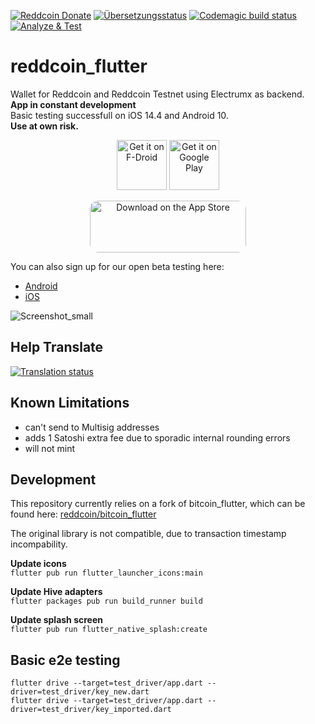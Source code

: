[![Reddcoin Donate](https://badgen.net/badge/reddcoin/Donate/green?icon=https://raw.githubusercontent.com/reddcoin/media/84710cca6c3c8d2d79676e5260cc8d1cd729a427/Reddcoin%202020%20Logo%20Files/01.%20Icon%20Only/Inside%20Circle/Transparent/Green%20Icon/reddcoin-icon-green-transparent.svg)](https://chainz.cryptoid.info/ppc/address.dws?p92W3t7YkKfQEPDb7cG9jQ6iMh7cpKLvwK)
<a href="https://weblate.ppc.lol/engage/reddcoin-flutter/">
<img src="https://weblate.ppc.lol/widgets/reddcoin-flutter/-/translations/svg-badge.svg" alt="Übersetzungsstatus" /></a>
[![Codemagic build status](https://api.codemagic.io/apps/61012a37d885ed7a8c3e8b25/61012a37d885ed7a8c3e8b24/status_badge.svg)](https://codemagic.io/apps/61012a37d885ed7a8c3e8b25/61012a37d885ed7a8c3e8b24/latest_build)
[![Analyze & Test](https://github.com/reddcoin/reddcoin_flutter/actions/workflows/analyze-test.yml/badge.svg)](https://github.com/reddcoin/reddcoin_flutter/actions/workflows/analyze-test.yml)
# reddcoin_flutter
Wallet for Reddcoin and Reddcoin Testnet using Electrumx as backend.  
**App in constant development**  
Basic testing successfull on iOS 14.4 and Android 10.  
**Use at own risk.**  


<p align="center">
     <a href="https://f-droid.org/packages/com.coinerella.reddcoin/">
<img src="https://fdroid.gitlab.io/artwork/badge/get-it-on.png"
     alt="Get it on F-Droid"
     height="80"></a>
<a href="https://play.google.com/store/apps/details?id=com.coinerella.reddcoin"><img src="https://play.google.com/intl/en_us/badges/images/generic/en-play-badge.png"
     alt="Get it on Google Play" height="80"></a>
</p>
<p align="center">
     <a href="https://apps.apple.com/us/app/reddcoin-wallet/id1571755170?itsct=apps_box_badge&amp;itscg=30200" style="display: inline-block; overflow: hidden; border-radius: 13px; width: 250px; height: 83px;"><img src="https://tools.applemediaservices.com/api/badges/download-on-the-app-store/black/en-us?size=250x83&amp;releaseDate=1626912000&h=8e86ea0b88a4e8559b76592c43b3fe60" alt="Download on the App Store" style="border-radius: 13px; width: 250px; height: 83px;"></a>
</p> 

You can also sign up for our open beta testing here:

* [Android](https://play.google.com/apps/testing/com.coinerella.reddcoin)
* [iOS](https://testflight.apple.com/join/iilc4SvQ)

![Screenshot_small](https://user-images.githubusercontent.com/11148913/124509449-470f7c80-ddd2-11eb-9daf-56de7eb83594.png)

## Help Translate
<a href="https://weblate.ppc.lol/engage/reddcoin-flutter/">
<img src="https://weblate.ppc.lol/widgets/reddcoin-flutter/-/translations/multi-auto.svg" alt="Translation status" />
</a>

## Known Limitations
- can't send to Multisig addresses
- adds 1 Satoshi extra fee due to sporadic internal rounding errors 
- will not mint

## Development
This repository currently relies on a fork of bitcoin_flutter, which can be found here: 
[reddcoin/bitcoin_flutter](https://github.com/reddcoin/bitcoin_flutter "github.com/reddcoin/bitcoin_flutter")

The original library is not compatible, due to transaction timestamp incompability. 

**Update icons**  
`flutter pub run flutter_launcher_icons:main`

**Update Hive adapters**  
`flutter packages pub run build_runner build`

**Update splash screen**  
`flutter pub run flutter_native_splash:create`

## Basic e2e testing
`flutter drive --target=test_driver/app.dart --driver=test_driver/key_new.dart`  
`flutter drive --target=test_driver/app.dart --driver=test_driver/key_imported.dart`
